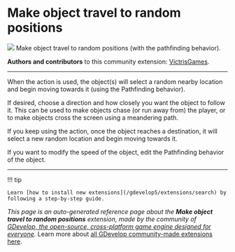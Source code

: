 # Make object travel to random positions

<img src="https://resources.gdevelop-app.com/assets/Icons/axis-arrow.svg" class="extension-icon"></img>
Make object travel to random positions (with the pathfinding behavior).

**Authors and contributors** to this community extension: [VictrisGames](https://gd.games/VictrisGames).

---

When the action is used, the object(s) will select a random nearby location and begin moving towards it (using the Pathfinding behavior). 

If desired, choose a direction and how closely you want the object to follow it.  This can be used to make objects chase (or run away from) the player, or to make objects cross the screen using a meandering path.

If you keep using the action, once the object reaches a destination, it will select a new random location and begin moving towards it.

If you want to modify the speed of the object, edit the Pathfinding behavior of the object.

---

!!! tip

    Learn [how to install new extensions](/gdevelop5/extensions/search) by following a step-by-step guide.

*This page is an auto-generated reference page about the **Make object travel to random positions** extension, made by the community of [GDevelop, the open-source, cross-platform game engine designed for everyone](https://gdevelop.io/).* Learn more about [all GDevelop community-made extensions here](/gdevelop5/extensions).